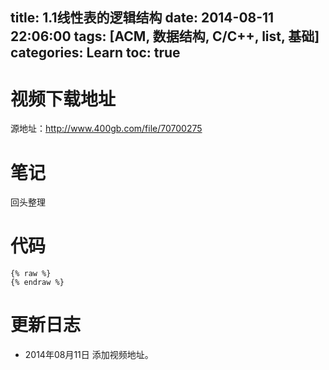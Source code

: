 title: 1.1线性表的逻辑结构
date: 2014-08-11 22:06:00
tags: [ACM, 数据结构, C/C++, list, 基础]
categories: Learn
toc: true
---
# 视频下载地址
源地址：http://www.400gb.com/file/70700275

# 笔记
回头整理

# 代码
```
{% raw %}
{% endraw %}
```
	
# 更新日志
- 2014年08月11日 添加视频地址。